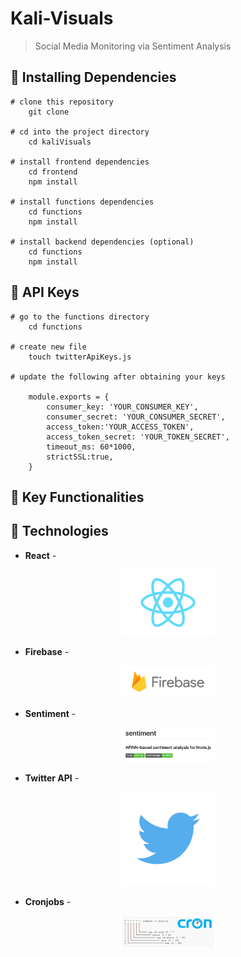 # Kali-Visuals

> Social Media Monitoring via Sentiment Analysis

##  💾 Installing Dependencies
```    
# clone this repository
    git clone

# cd into the project directory
    cd kaliVisuals

# install frontend dependencies
    cd frontend
    npm install
    
# install functions dependencies
    cd functions
    npm install

# install backend dependencies (optional)
    cd functions
    npm install
```
## 🔧 API Keys

```
# go to the functions directory
    cd functions

# create new file
    touch twitterApiKeys.js

# update the following after obtaining your keys

    module.exports = {
        consumer_key: 'YOUR_CONSUMER_KEY',
        consumer_secret: 'YOUR_CONSUMER_SECRET',
        access_token:'YOUR_ACCESS_TOKEN',
        access_token_secret: 'YOUR_TOKEN_SECRET',
        timeout_ms: 60*1000,
        strictSSL:true,
    }
```
## 🔑 Key Functionalities

## 👾 Technologies

* <p> <b>React</b> -  </p>
<p align = "center"><a href = ""><img src="/logos/react.png" width=150px></a></p>

* <p> <b>Firebase</b> -  </p>
<p align = "center"><a href = ""><img src="/logos/firebase.png" width=150px></a></p>

* <p> <b>Sentiment</b> -  </p>
<p align = "center"><a href = ""><img src="/logos/sentiment.png" width=150px></a></p>

* <p> <b>Twitter API</b> -  </p>
<p align = "center"><a href = ""><img src="/logos/twitter.png" width=150px></a></p>

* <p> <b>Cronjobs</b> -  </p>
<p align = "center"><a href = ""><img src="/logos/cronjob.png" width=150px></a></p>